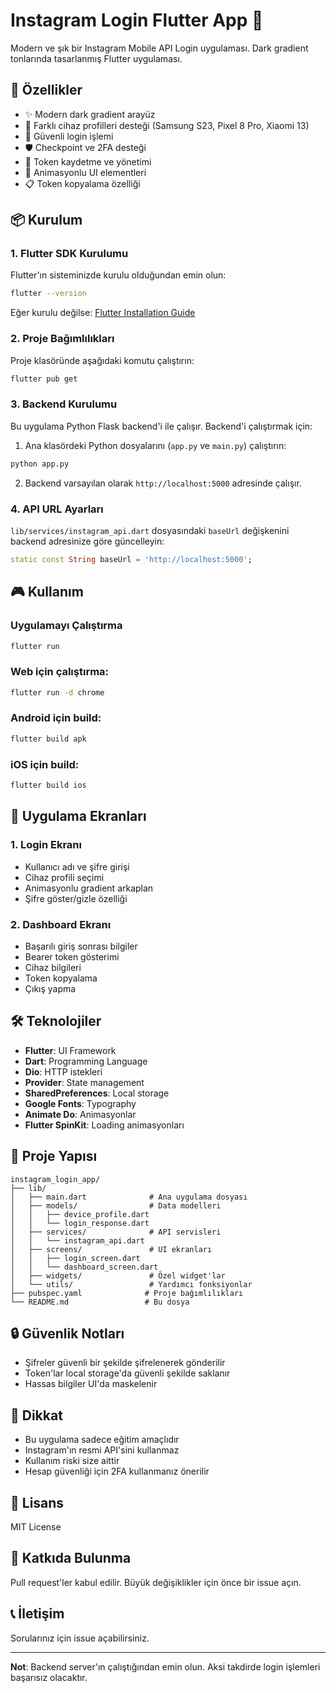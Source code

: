 # Instagram Login Flutter App 📱

Modern ve şık bir Instagram Mobile API Login uygulaması. Dark gradient tonlarında tasarlanmış Flutter uygulaması.

## 🚀 Özellikler

- ✨ Modern dark gradient arayüz
- 📱 Farklı cihaz profilleri desteği (Samsung S23, Pixel 8 Pro, Xiaomi 13)
- 🔐 Güvenli login işlemi
- 🛡️ Checkpoint ve 2FA desteği
- 💾 Token kaydetme ve yönetimi
- 🎨 Animasyonlu UI elementleri
- 📋 Token kopyalama özelliği

## 📦 Kurulum

### 1. Flutter SDK Kurulumu
Flutter'ın sisteminizde kurulu olduğundan emin olun:
```bash
flutter --version
```

Eğer kurulu değilse: [Flutter Installation Guide](https://flutter.dev/docs/get-started/install)

### 2. Proje Bağımlılıkları
Proje klasöründe aşağıdaki komutu çalıştırın:
```bash
flutter pub get
```

### 3. Backend Kurulumu
Bu uygulama Python Flask backend'i ile çalışır. Backend'i çalıştırmak için:

1. Ana klasördeki Python dosyalarını (`app.py` ve `main.py`) çalıştırın:
```bash
python app.py
```

2. Backend varsayılan olarak `http://localhost:5000` adresinde çalışır.

### 4. API URL Ayarları
`lib/services/instagram_api.dart` dosyasındaki `baseUrl` değişkenini backend adresinize göre güncelleyin:
```dart
static const String baseUrl = 'http://localhost:5000';
```

## 🎮 Kullanım

### Uygulamayı Çalıştırma
```bash
flutter run
```

### Web için çalıştırma:
```bash
flutter run -d chrome
```

### Android için build:
```bash
flutter build apk
```

### iOS için build:
```bash
flutter build ios
```

## 🎨 Uygulama Ekranları

### 1. Login Ekranı
- Kullanıcı adı ve şifre girişi
- Cihaz profili seçimi
- Animasyonlu gradient arkaplan
- Şifre göster/gizle özelliği

### 2. Dashboard Ekranı
- Başarılı giriş sonrası bilgiler
- Bearer token gösterimi
- Cihaz bilgileri
- Token kopyalama
- Çıkış yapma

## 🛠️ Teknolojiler

- **Flutter**: UI Framework
- **Dart**: Programming Language
- **Dio**: HTTP istekleri
- **Provider**: State management
- **SharedPreferences**: Local storage
- **Google Fonts**: Typography
- **Animate Do**: Animasyonlar
- **Flutter SpinKit**: Loading animasyonları

## 📁 Proje Yapısı

```
instagram_login_app/
├── lib/
│   ├── main.dart              # Ana uygulama dosyası
│   ├── models/                # Data modelleri
│   │   ├── device_profile.dart
│   │   └── login_response.dart
│   ├── services/              # API servisleri
│   │   └── instagram_api.dart
│   ├── screens/               # UI ekranları
│   │   ├── login_screen.dart
│   │   └── dashboard_screen.dart
│   ├── widgets/               # Özel widget'lar
│   └── utils/                 # Yardımcı fonksiyonlar
├── pubspec.yaml              # Proje bağımlılıkları
└── README.md                 # Bu dosya
```

## 🔒 Güvenlik Notları

- Şifreler güvenli bir şekilde şifrelenerek gönderilir
- Token'lar local storage'da güvenli şekilde saklanır
- Hassas bilgiler UI'da maskelenir

## 🚨 Dikkat

- Bu uygulama sadece eğitim amaçlıdır
- Instagram'ın resmi API'sini kullanmaz
- Kullanım riski size aittir
- Hesap güvenliği için 2FA kullanmanız önerilir

## 📝 Lisans

MIT License

## 🤝 Katkıda Bulunma

Pull request'ler kabul edilir. Büyük değişiklikler için önce bir issue açın.

## 📞 İletişim

Sorularınız için issue açabilirsiniz.

---

**Not**: Backend server'ın çalıştığından emin olun. Aksi takdirde login işlemleri başarısız olacaktır.
